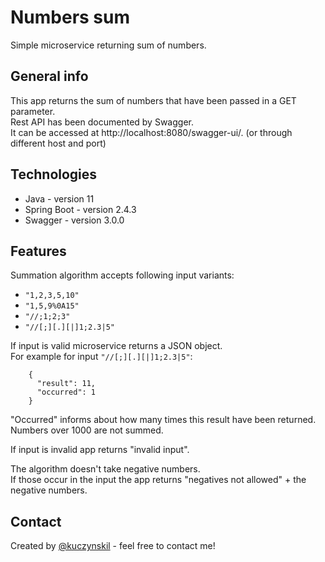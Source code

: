 # Numbers sum
Simple microservice returning sum of numbers.

## General info
This app returns the sum of numbers that have been passed in a GET parameter.\
Rest API has been documented by Swagger.\
It can be accessed at http://localhost:8080/swagger-ui/. (or through different host and port)

## Technologies
* Java - version 11
* Spring Boot - version 2.4.3
* Swagger - version 3.0.0

## Features
Summation algorithm accepts following input variants:
* `"1,2,3,5,10"`
* `"1,5,9%0A15"`
* `"//;1;2;3"`
* `"//[;][.][|]1;2.3|5"`

If input is valid microservice returns a JSON object.\
For example for input `"//[;][.][|]1;2.3|5"`:

```
    {
      "result": 11,
      "occurred": 1
    }
 ```

"Occurred" informs about how many times this result have been returned.\
Numbers over 1000 are not summed.

If input is invalid app returns "invalid input".

The algorithm doesn't take negative numbers.\
If those occur in the input the app returns "negatives not allowed" + the negative numbers.


## Contact
Created by [@kuczynskil](https://www.github.com/kuczynskil) - feel free to contact me!
